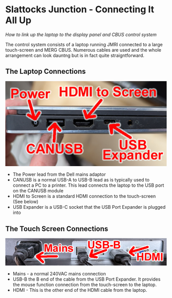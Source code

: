 # Slattocks Junction - Connecting It All Up
*How to link up the laptop to the display panel and CBUS control system*
  
The control system consists of a laptop running JMRI connected to a large touch-screen and MERG CBUS. Numerous cables are used and the whole arrangement can look dauntng but is in fact quite straigntforward.
## The Laptop Connections
![The laptop ports](images/Laptop-Ports.png)
* The Power lead from the Dell mains adaptor
* CANUSB is a normal USB-A to USB-B lead as is typically used to connect a PC to a printer. This lead connects the laptop to the USB port on the CANUSB module
* HDMI to Screen is a standard HDMI connection to the touch-screen (See below)
* USB Expander is a USB-C socket that the USB Port Expander is plugged into
## The Touch Screen Connections
![The Touch-screen Ports](images/screen-sockets.png)
* Mains - a normal 240VAC mains connection
* USB-B the B end of the cable from the USB Port Expander. It provides the mouse function connection from the touch-screen to the laptop.
* HDMI - This is  the other end of the HDMI cable from the laptop.
